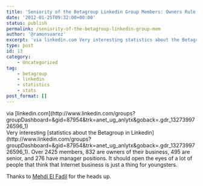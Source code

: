 ```yaml
---
title: 'Seniority of the Betagroup Linkedin Group Members: Owners Rule'
date: '2012-01-25T09:32:00+00:00'
status: publish
permalink: /seniority-of-the-betagroup-linkedin-group-mem
author: '@ramonsuarez'
excerpt: 'via linkedin.com Very interesting statistics about the Betagroup in Linkedin. Over 2425 members, 832 are owners of their business, 495 are senior, and 276 have manager positions. It should open the eyes of a lot of people that think that Internet ...'
type: post
id: 13
category:
    - Uncategorized
tag:
    - betagroup
    - linkedin
    - statistics
    - stats
post_format: []
---
```

<div class="posterous_bookmarklet_entry"><div class="posterous_quote_citation">via [linkedin.com](http://www.linkedin.com/groups?groupDashboard=&gid=87954&trk=anet_ug_anlytx&goback=.gdr_1327399726596_1)</div>Very interesting [statistics about the Betagroup in Linkedin](http://www.linkedin.com/groups?groupDashboard=&gid=87954&trk=anet_ug_anlytx&goback=.gdr_1327399726596_1). Over 2425 members, 832 are owners of their business, 495 are senior, and 276 have manager positions. It should open the eyes of a lot of people that think that Internet business is just a thing for youngsters.

Thanks to [Mehdi El Fadil](http://twitter.com/me_bx) for the heads up.

</div>